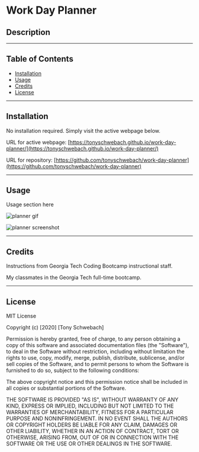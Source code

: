 # Work Day Planner


## Description



---

## Table of Contents

- [Installation](#installation)
- [Usage](#usage)
- [Credits](#credits)
- [License](#license)

---

## Installation

No installation required. Simply visit the active webpage below.

URL for active webpage: [https://tonyschwebach.github.io/work-day-planner/](https://tonyschwebach.github.io/work-day-planner/)

URL for repository: [https://github.com/tonyschwebach/work-day-planner](https://github.com/tonyschwebach/work-day-planner)

---

## Usage

Usage section here

![planner gif](/assets/demo.gif)

![planner screenshot](/assets/screenshot.png)

---

## Credits

Instructions from Georgia Tech Coding Bootcamp instructional staff.

My classmates in the Georgia Tech full-time bootcamp.



---

## License

MIT License

Copyright (c) [2020] [Tony Schwebach]

Permission is hereby granted, free of charge, to any person obtaining a copy
of this software and associated documentation files (the "Software"), to deal
in the Software without restriction, including without limitation the rights
to use, copy, modify, merge, publish, distribute, sublicense, and/or sell
copies of the Software, and to permit persons to whom the Software is
furnished to do so, subject to the following conditions:

The above copyright notice and this permission notice shall be included in all
copies or substantial portions of the Software.

THE SOFTWARE IS PROVIDED "AS IS", WITHOUT WARRANTY OF ANY KIND, EXPRESS OR
IMPLIED, INCLUDING BUT NOT LIMITED TO THE WARRANTIES OF MERCHANTABILITY,
FITNESS FOR A PARTICULAR PURPOSE AND NONINFRINGEMENT. IN NO EVENT SHALL THE
AUTHORS OR COPYRIGHT HOLDERS BE LIABLE FOR ANY CLAIM, DAMAGES OR OTHER
LIABILITY, WHETHER IN AN ACTION OF CONTRACT, TORT OR OTHERWISE, ARISING FROM,
OUT OF OR IN CONNECTION WITH THE SOFTWARE OR THE USE OR OTHER DEALINGS IN THE
SOFTWARE.
